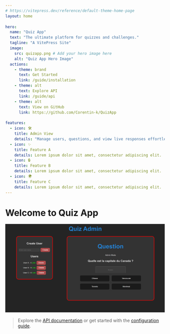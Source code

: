 ```yaml
---
# https://vitepress.dev/reference/default-theme-home-page
layout: home

hero:
  name: "Quiz App"
  text: "The ultimate platform for quizzes and challenges."
  tagline: "A VitePress Site"
  image:
    src: quizapp.png # Add your hero image here
    alt: "Quiz App Hero Image"
  actions:
    - theme: brand
      text: Get Started
      link: /guide/installation
    - theme: alt
      text: Explore API
      link: /guide/api
    - theme: alt
      text: View on GitHub
      link: https://github.com/Corentin-k/QuizApp

features:
  - icon: 🛠️
    title: Admin View
    details: "Manage users, questions, and view live responses effortlessly."
  - icon: ✨
    title: Feature A
    details: Lorem ipsum dolor sit amet, consectetur adipiscing elit.
  - icon: 🔒
    title: Feature B
    details: Lorem ipsum dolor sit amet, consectetur adipiscing elit.
  - icon: 🌍
    title: Feature C
    details: Lorem ipsum dolor sit amet, consectetur adipiscing elit.
---
```


# Welcome to Quiz App

![Main Page Image](admin-view.png)


> Explore the [API documentation](/guide/api) or get started with the [configuration guide](/guide/configuration).
